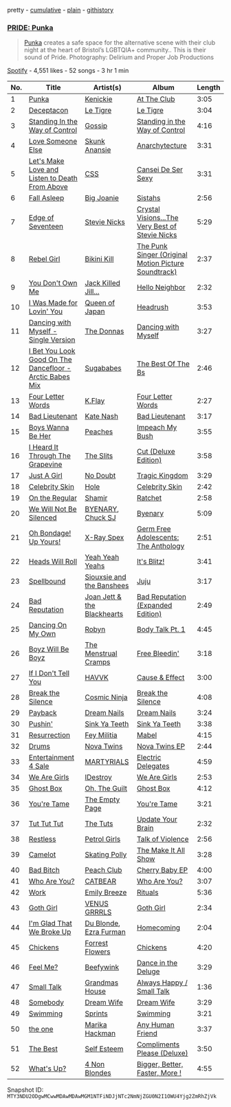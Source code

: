 pretty - [cumulative](/playlists/cumulative/37i9dQZF1DXdePw2uBvpYa.md) - [plain](/playlists/plain/37i9dQZF1DXdePw2uBvpYa) - [githistory](https://github.githistory.xyz/mackorone/spotify-playlist-archive/blob/main/playlists/plain/37i9dQZF1DXdePw2uBvpYa)

### [PRIDE: Punka](https://open.spotify.com/playlist/37i9dQZF1DXdePw2uBvpYa)

> <a href="https://linktr.ee/PunkaBristol">Punka</a> creates a safe space for the alternative scene with their club night at the heart of Bristol’s LGBTQIA+ community.\. This is their sound of Pride\. Photography: Delirium and Proper Job Productions

[Spotify](https://open.spotify.com/user/spotify) - 4,551 likes - 52 songs - 3 hr 1 min

| No. | Title | Artist(s) | Album | Length |
|---|---|---|---|---|
| 1 | [Punka](https://open.spotify.com/track/2yTErvmzXrS0epevB7v25Q) | [Kenickie](https://open.spotify.com/artist/6yG0k5r13th34248rCB8Bz) | [At The Club](https://open.spotify.com/album/4VrMUdqrKKlydpoIvJbaB6) | 3:05 |
| 2 | [Deceptacon](https://open.spotify.com/track/5773KSWFzg9kCc8yazjbSt) | [Le Tigre](https://open.spotify.com/artist/2n6FviARgtjjimZXu18uRM) | [Le Tigre](https://open.spotify.com/album/0dSSZGzoukzrFBnG07J45i) | 3:04 |
| 3 | [Standing In the Way of Control](https://open.spotify.com/track/0hd4rC19ldUBmabhSHxiwS) | [Gossip](https://open.spotify.com/artist/3sFTupo9UGgrujjN21BjwR) | [Standing in the Way of Control](https://open.spotify.com/album/7kT3bu386sQNmb8C6GS1Dr) | 4:16 |
| 4 | [Love Someone Else](https://open.spotify.com/track/5v40kyxnNxfk3NZ4myxsyI) | [Skunk Anansie](https://open.spotify.com/artist/5HlXA01kcjssYDT7EoqUJF) | [Anarchytecture](https://open.spotify.com/album/2QXfiilYaHKvKk1Lqj3T97) | 3:31 |
| 5 | [Let's Make Love and Listen to Death From Above](https://open.spotify.com/track/1Jd9W7k8DTnBSovDSxK77n) | [CSS](https://open.spotify.com/artist/2K13AVg3bFpHSxDM1vJ0qA) | [Cansei De Ser Sexy](https://open.spotify.com/album/4hE0UliYSCQiItKmKRDBaD) | 3:31 |
| 6 | [Fall Asleep](https://open.spotify.com/track/0PZQWlZ4A8CSD1f9P9xoTx) | [Big Joanie](https://open.spotify.com/artist/39cxr26gqrCiUgIkz4lA8j) | [Sistahs](https://open.spotify.com/album/7pToEE1w4P0UAMqhaPxoQr) | 2:56 |
| 7 | [Edge of Seventeen](https://open.spotify.com/track/2id8E4WvczfKHB4LHI7Np3) | [Stevie Nicks](https://open.spotify.com/artist/7crPfGd2k81ekOoSqQKWWz) | [Crystal Visions...The Very Best of Stevie Nicks](https://open.spotify.com/album/7q0dYnAjmqZBJLhMBre8aL) | 5:29 |
| 8 | [Rebel Girl](https://open.spotify.com/track/0XyjtybwqSdqMAFfBEkmZf) | [Bikini Kill](https://open.spotify.com/artist/0gvHPdYxlU94W7V5MSIlFe) | [The Punk Singer \(Original Motion Picture Soundtrack\)](https://open.spotify.com/album/7DoTlKAupC8rNAdb0tNmZ2) | 2:37 |
| 9 | [You Don't Own Me](https://open.spotify.com/track/4WQQca1mSDCLsBKdxV3sjh) | [Jack Killed Jill...](https://open.spotify.com/artist/0xJn4cHxwGEdg0bVjeb0Gj) | [Hello Neighbor](https://open.spotify.com/album/0Ycvf8skLYb73LQdZph9jb) | 2:32 |
| 10 | [I Was Made for Lovin' You](https://open.spotify.com/track/0m0yp4DfZG8HI80byBbv3n) | [Queen of Japan](https://open.spotify.com/artist/1KgOUOeP1C4B0neabVHAwv) | [Headrush](https://open.spotify.com/album/0Tzw30NIDBVdrMjXmWl4EC) | 3:53 |
| 11 | [Dancing with Myself \- Single Version](https://open.spotify.com/track/5ABwsrPHOZJTwYzOdd7huO) | [The Donnas](https://open.spotify.com/artist/2c0qomdZabcCyqTZ5M9msd) | [Dancing with Myself](https://open.spotify.com/album/2YAvjBR8meBp1k5CpaTINc) | 3:27 |
| 12 | [I Bet You Look Good On The Dancefloor \- Arctic Babes Mix](https://open.spotify.com/track/36bTUqjD7QyMY5ABZqVwLv) | [Sugababes](https://open.spotify.com/artist/7rZNSLWMjTbwdLNskFbzFf) | [The Best Of The Bs](https://open.spotify.com/album/7rkyBR3TJuM7EtXlZROo27) | 2:46 |
| 13 | [Four Letter Words](https://open.spotify.com/track/0F7plvzEr2eu5aHZwW3uE7) | [K.Flay](https://open.spotify.com/artist/0pCNk4D3E2xtszsm6hMsWr) | [Four Letter Words](https://open.spotify.com/album/3cezfDIOGBVAtXaEuG2L2n) | 2:27 |
| 14 | [Bad Lieutenant](https://open.spotify.com/track/5OtJV84lmbqSfrE8VBLFBy) | [Kate Nash](https://open.spotify.com/artist/5vBKu1igxFo6g1sHADkIdg) | [Bad Lieutenant](https://open.spotify.com/album/03XbxOVj2wfUVZrccBgPBB) | 3:17 |
| 15 | [Boys Wanna Be Her](https://open.spotify.com/track/06IZo6f9idHrryBnFoyoHd) | [Peaches](https://open.spotify.com/artist/1gkSl4XpHIHI4I1WQbfXOE) | [Impeach My Bush](https://open.spotify.com/album/5CSak2h5F36n6QieudTObv) | 3:55 |
| 16 | [I Heard It Through The Grapevine](https://open.spotify.com/track/2tlQN0gUJz6tW7bPunEaid) | [The Slits](https://open.spotify.com/artist/5O0RrEgz4NLCPLrDZiPggz) | [Cut \(Deluxe Edition\)](https://open.spotify.com/album/6ppPT0aXOtsAlG1QQVB9E0) | 3:58 |
| 17 | [Just A Girl](https://open.spotify.com/track/5lWRaa0fBxDE5yU91npPq7) | [No Doubt](https://open.spotify.com/artist/0cQbJU1aAzvbEmTuljWLlF) | [Tragic Kingdom](https://open.spotify.com/album/3VekjWskUut57hx6W9wqL8) | 3:29 |
| 18 | [Celebrity Skin](https://open.spotify.com/track/2V4Bc2I962j7acQj1N0PiQ) | [Hole](https://open.spotify.com/artist/5SHQUMAmEK5KmuSb0aDvsn) | [Celebrity Skin](https://open.spotify.com/album/2KE8WCHtD8qnAxXeIzNEId) | 2:42 |
| 19 | [On the Regular](https://open.spotify.com/track/4WxjTdY9p5TTx9qB21k1IX) | [Shamir](https://open.spotify.com/artist/7JgXEHI1oEiQICAMeCsKTj) | [Ratchet](https://open.spotify.com/album/7wbl4fcf6oTL1BfKrx2pCC) | 2:58 |
| 20 | [We Will Not Be Silenced](https://open.spotify.com/track/11SbBTZqnJdXMXNEVzR1ZU) | [BYENARY](https://open.spotify.com/artist/71oNWBlOliaNGbOIEsd8gj), [Chuck SJ](https://open.spotify.com/artist/6dR1uTMK72X8Nn1ElKaWyh) | [Byenary](https://open.spotify.com/album/43rIalSUK09aueuDllsari) | 5:09 |
| 21 | [Oh Bondage! Up Yours!](https://open.spotify.com/track/7weMJXfu8leOPWd4COj2Qp) | [X\-Ray Spex](https://open.spotify.com/artist/5BgWMOdEUJYdUBH3WXfMWt) | [Germ Free Adolescents: The Anthology](https://open.spotify.com/album/0eafkMUkZUVKr02M9F4te9) | 2:51 |
| 22 | [Heads Will Roll](https://open.spotify.com/track/4WiIscpBgQFm5qIyjoH7M4) | [Yeah Yeah Yeahs](https://open.spotify.com/artist/3TNt4aUIxgfy9aoaft5Jj2) | [It's Blitz!](https://open.spotify.com/album/4dBMwYZJ84lj8HRTdL8Toj) | 3:41 |
| 23 | [Spellbound](https://open.spotify.com/track/5Ng6UbryNd3eds2zQk9MUf) | [Siouxsie and the Banshees](https://open.spotify.com/artist/1n65zfwYIj5kKEtNgxUlWb) | [Juju](https://open.spotify.com/album/5OEum65e1HMGX51Ifu51Wb) | 3:17 |
| 24 | [Bad Reputation](https://open.spotify.com/track/7pu8AhGUxHZSCWTkQ2eb5M) | [Joan Jett & the Blackhearts](https://open.spotify.com/artist/1Fmb52lZ6Jv7FMWXXTPO3K) | [Bad Reputation \(Expanded Edition\)](https://open.spotify.com/album/1gB28ytYFQElaXngAfeYep) | 2:49 |
| 25 | [Dancing On My Own](https://open.spotify.com/track/3Rc2ajBMInxeNGVkMPC92Y) | [Robyn](https://open.spotify.com/artist/6UE7nl9mha6s8z0wFQFIZ2) | [Body Talk Pt\. 1](https://open.spotify.com/album/4ektWErsV6EIxW0jBWq1Jn) | 4:45 |
| 26 | [Boyz Will Be Boyz](https://open.spotify.com/track/4OQ5Ts4dShOK2jWNnvIol0) | [The Menstrual Cramps](https://open.spotify.com/artist/5ZV8lDOPUCh9tzkSQBVarI) | [Free Bleedin'](https://open.spotify.com/album/20EOnbktQbZbkxOJGrqLmA) | 3:18 |
| 27 | [If I Don't Tell You](https://open.spotify.com/track/609lPDan9hpZ6MwAWktQ7P) | [HAVVK](https://open.spotify.com/artist/0up20da9ITwCzq8Qv9JTCB) | [Cause & Effect](https://open.spotify.com/album/50VoEgI4OSAipVLMWb5ZgI) | 3:00 |
| 28 | [Break the Silence](https://open.spotify.com/track/4UpXpUBBpmG3PMZqA1sC6K) | [Cosmic Ninja](https://open.spotify.com/artist/0ryAONck63otPuVOjfeAJu) | [Break the Silence](https://open.spotify.com/album/15tAWPIhlhxGT1IDc0ha2k) | 4:08 |
| 29 | [Payback](https://open.spotify.com/track/4dr4fIdDQNhUWmlGpr3Tyr) | [Dream Nails](https://open.spotify.com/artist/49xQzRRO1vI3fmCdbPTwBB) | [Dream Nails](https://open.spotify.com/album/0V68qsHQh9pancGCrfcxev) | 3:24 |
| 30 | [Pushin'](https://open.spotify.com/track/1iUgUziUH4KwAVtxxICzZV) | [Sink Ya Teeth](https://open.spotify.com/artist/0aq2fCpDaNe60p3ketTtoh) | [Sink Ya Teeth](https://open.spotify.com/album/5re03NF2bCRxx92ghyCv2a) | 3:38 |
| 31 | [Resurrection](https://open.spotify.com/track/1AZWLziLGgegCnfaMjIthY) | [Fey Militia](https://open.spotify.com/artist/5NxxFAgCESXZFB6c85VNHD) | [Mabel](https://open.spotify.com/album/7GGqscQe21RIHWXKDOkyXB) | 4:15 |
| 32 | [Drums](https://open.spotify.com/track/3kuzQUrNBLcd9FBMEB4iCK) | [Nova Twins](https://open.spotify.com/artist/7I95CM75shzCjHuTzrepjM) | [Nova Twins EP](https://open.spotify.com/album/7nK1JsD5skKBPk7MgUrW78) | 2:44 |
| 33 | [Entertainment 4 Sale](https://open.spotify.com/track/2KRd7MYrm6tU6B28YVr5uv) | [MARTYRIALS](https://open.spotify.com/artist/14SQF38mdDQ80AaAKMQqFz) | [Electric Delegates](https://open.spotify.com/album/2zZ0lqvJPTE0K5gSJAhomN) | 4:59 |
| 34 | [We Are Girls](https://open.spotify.com/track/4OVxXWDWbk0gZGOV4lzD0O) | [IDestroy](https://open.spotify.com/artist/5m2DSPGIv5M0WZmeeVskFF) | [We Are Girls](https://open.spotify.com/album/1K9yAJIOcVuLdmq7wcBjvE) | 2:53 |
| 35 | [Ghost Box](https://open.spotify.com/track/1jFBqKJWI9qT1EqGUwJ6ay) | [Oh, The Guilt](https://open.spotify.com/artist/1tOdjzrPSoE5mnzyPbreon) | [Ghost Box](https://open.spotify.com/album/7waMJqJpxh6Qri4HtNJvvL) | 4:12 |
| 36 | [You're Tame](https://open.spotify.com/track/0O7Risj0eRgPnAeodE0NWn) | [The Empty Page](https://open.spotify.com/artist/1qWwVAQahrqNPgG8pEkcwM) | [You're Tame](https://open.spotify.com/album/6RE1Rllry4El28JiHNjj7o) | 3:21 |
| 37 | [Tut Tut Tut](https://open.spotify.com/track/2lk8vM2rXb8eDGinOyW15p) | [The Tuts](https://open.spotify.com/artist/034JSYadRJsXRgY61c7HSq) | [Update Your Brain](https://open.spotify.com/album/4yZJcVLLLqowccHbHg59ZD) | 2:32 |
| 38 | [Restless](https://open.spotify.com/track/42nZ7x8gIGOk8sPyDLTcdP) | [Petrol Girls](https://open.spotify.com/artist/7dEx5Gii91YpvTOzrrvx5L) | [Talk of Violence](https://open.spotify.com/album/64bdsls9U5ZGarwEkCbVfl) | 2:56 |
| 39 | [Camelot](https://open.spotify.com/track/20c0ddoDmkoYwglFFKDJgh) | [Skating Polly](https://open.spotify.com/artist/1ST6hERy8rGdwUaNAZxfG9) | [The Make It All Show](https://open.spotify.com/album/0PaV2cQZJLbjYjnZRoYq2f) | 3:28 |
| 40 | [Bad Bitch](https://open.spotify.com/track/0GvgMLQN98WOVkkN6iuSQF) | [Peach Club](https://open.spotify.com/artist/0iqaZVmBEEmjk5FcoEOPVv) | [Cherry Baby EP](https://open.spotify.com/album/38IosoVjY7oVRh7AYtlPpA) | 4:00 |
| 41 | [Who Are You?](https://open.spotify.com/track/5w5XQZVRCgSAQqhy4TK4FH) | [CATBEAR](https://open.spotify.com/artist/2VcMAUD65hHSitLhcbyjIS) | [Who Are You?](https://open.spotify.com/album/5dGJuwklJhKw8tua4pah3O) | 3:07 |
| 42 | [Work](https://open.spotify.com/track/7bNmkqAW6TbyVaWhOB01ws) | [Emily Breeze](https://open.spotify.com/artist/581WwGSO6sWHN0RLc9EBqr) | [Rituals](https://open.spotify.com/album/160kR6odSYYxQJdrg8D7xD) | 5:36 |
| 43 | [Goth Girl](https://open.spotify.com/track/6Hls9RwOCumrOU92veAeLv) | [VENUS GRRRLS](https://open.spotify.com/artist/3ZmtxfuEtTsKgKEiM42jQ9) | [Goth Girl](https://open.spotify.com/album/3ciwyqmDLBZoPmMvs1YKJH) | 2:34 |
| 44 | [I'm Glad That We Broke Up](https://open.spotify.com/track/65L4dy4ggpB1z9jmr1zJQr) | [Du Blonde](https://open.spotify.com/artist/46MOKAqmDsUILZl3iXyPmw), [Ezra Furman](https://open.spotify.com/artist/1uR7zoLrSRI8bSL43OZ0GY) | [Homecoming](https://open.spotify.com/album/2go7Gd1Hg25m1qDqmgtOf8) | 2:04 |
| 45 | [Chickens](https://open.spotify.com/track/5hnktvtMR96jGKA54FEi7U) | [Forrest Flowers](https://open.spotify.com/artist/6dpJaK0AIrYLSHi4UFeeA8) | [Chickens](https://open.spotify.com/album/1aDGrlOO5aCxtArveJH8fI) | 4:20 |
| 46 | [Feel Me?](https://open.spotify.com/track/1tK0yRqjlCvEJ46vouBg87) | [Beefywink](https://open.spotify.com/artist/1wpwwyRDliuWyKf7IEohjC) | [Dance in the Deluge](https://open.spotify.com/album/0nOkXiotfFqGlESwEofd2w) | 3:29 |
| 47 | [Small Talk](https://open.spotify.com/track/2rfQjAZYGJU1VyED79QTI1) | [Grandmas House](https://open.spotify.com/artist/6BFppN7DZ1DR7zFyNTj7Nv) | [Always Happy / Small Talk](https://open.spotify.com/album/2Zj7Z47Sk8tzbJsm2H7cL0) | 1:36 |
| 48 | [Somebody](https://open.spotify.com/track/4ygF0U1GZSmrvVnoKhBRur) | [Dream Wife](https://open.spotify.com/artist/2DaP4uXwKOXAaD77XokW9a) | [Dream Wife](https://open.spotify.com/album/0fFlloNPNem2XOi4AeU5ty) | 3:29 |
| 49 | [Swimming](https://open.spotify.com/track/4WxxNEMDFe5wm1VVI0MqTJ) | [Sprints](https://open.spotify.com/artist/27nD8P491xX8UzG3j01eIY) | [Swimming](https://open.spotify.com/album/6DSj1MDSdglIUOlo8RrZ5c) | 3:21 |
| 50 | [the one](https://open.spotify.com/track/0c7IjvXMGszP0tlHpcc8p8) | [Marika Hackman](https://open.spotify.com/artist/5DGJC3n9DS0Y9eY5ul9y0O) | [Any Human Friend](https://open.spotify.com/album/7bv80mLhewTyKFyHlUBYev) | 3:37 |
| 51 | [The Best](https://open.spotify.com/track/6fekGHLJPWZQZQhPJgcJfl) | [Self Esteem](https://open.spotify.com/artist/3K9muOlJVKLgH4SIwwZiDe) | [Compliments Please \(Deluxe\)](https://open.spotify.com/album/1HkSxzhUUhZBEhgLSYenex) | 3:50 |
| 52 | [What's Up?](https://open.spotify.com/track/0jWgAnTrNZmOGmqgvHhZEm) | [4 Non Blondes](https://open.spotify.com/artist/0Je74SitssvJg1w4Ra2EK7) | [Bigger, Better, Faster, More !](https://open.spotify.com/album/2P8M5eo4zWFD0JJtH4D0iA) | 4:55 |

Snapshot ID: `MTY3NDU2ODgwMCwwMDAwMDAwMGM1NTFiNDJjNTc2NmNjZGU0N2I1OWU4Yjg2ZmRhZjVk`
